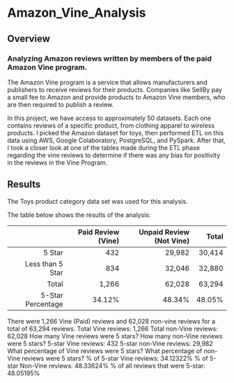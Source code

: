 # Amazon_Vine_Analysis

## Overview

### Analyzing Amazon reviews written by members of the paid Amazon Vine program.

The Amazon Vine program is a service that allows manufacturers and publishers to receive reviews for their products. Companies like SellBy pay a small fee to Amazon and provide products to Amazon Vine members, who are then required to publish a review.

In this project, we have access to approximately 50 datasets. Each one contains reviews of a specific product, from clothing apparel to wireless products. I picked the Amazon dataset for toys, then performed ETL on this data using AWS, Google Colaboratory, PostgreSQL, and PySpark. After that, I took a closer look at one of the tables made during the ETL phase regarding the vine reviews to determine if there was any bias for positivity in the reviews in the Vine Program.

## Results

The Toys product category data set was used for this analysis.

The table below shows the results of the analysis:

| | Paid Review (Vine) | Unpaid Review (Not Vine) | Total |
| ------------: | -------------: | ------------: | ------------: |
| 5 Star | 432  | 29,982 |  30,414 |
| Less than 5 Star | 834 | 32,046 | 32,880 |
| Total  | 1,266 | 62,028 | 63,294 |
| 5-Star Percentage | 34.12% | 48.34% | 48.05% |

There were 1,266 Vine (Paid) reviews and 62,028 non-vine reviews for a total of 63,294 reviews.
Total Vine reviews: 1,266
Total non-Vine reviews: 62,028
How many Vine reviews were 5 stars? How many non-Vine reviews were 5 stars?
5-star Vine reviews: 432
5-star non-Vine reviews: 29,982
What percentage of Vine reviews were 5 stars? What percentage of non-Vine reviews were 5 stars?
% of 5-star Vine reviews: 34.12322%
% of 5-star Non-Vine reviews: 48.33624%
% of all reviews that were 5-star: 48.05195%


